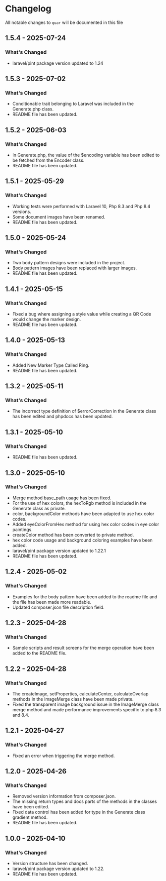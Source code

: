 # Changelog

All notable changes to `quar` will be documented in this file

## 1.5.4 - 2025-07-24

### What's Changed

* laravel/pint package version updated to 1.24

## 1.5.3 - 2025-07-02

### What's Changed

* Conditionable trait belonging to Laravel was included in the Generate.php class.
* README file has been updated.

## 1.5.2 - 2025-06-03

### What's Changed

* In Generate.php, the value of the $encoding variable has been edited to be fetched from the Encoder class.
* README file has been updated.

## 1.5.1 - 2025-05-29

### What's Changed

* Working tests were performed with Laravel 10, Php 8.3 and Php 8.4 versions.
* Some document images have been renamed.
* README file has been updated.

## 1.5.0 - 2025-05-24

### What's Changed

* Two body pattern designs were included in the project.
* Body pattern images have been replaced with larger images.
* README file has been updated.

## 1.4.1 - 2025-05-15

### What's Changed

* Fixed a bug where assigning a style value while creating a QR Code would change the marker design.
* README file has been updated.

## 1.4.0 - 2025-05-13

### What's Changed

* Added New Marker Type Called Ring.
* README file has been updated.

## 1.3.2 - 2025-05-11

### What's Changed

* The incorrect type definition of $errorCorrection in the Generate class has been edited and phpdocs has been updated.

## 1.3.1 - 2025-05-10

### What's Changed

* README file has been updated.

## 1.3.0 - 2025-05-10

### What's Changed

* Merge method base_path usage has been fixed.
* For the use of hex colors, the hexToRgb method is included in the Generate class as private.
* color, backgroundColor methods have been adapted to use hex color codes.
* Added eyeColorFromHex method for using hex color codes in eye color paintings.
* createColor method has been converted to private method.
* hex color code usage and background coloring examples have been added.
* laravel/pint package version updated to 1.22.1
* README file has been updated.

## 1.2.4 - 2025-05-02

### What's Changed
* Examples for the body pattern have been added to the readme file and the file has been made more readable.
* Updated composer.json file description field.

## 1.2.3 - 2025-04-28

### What's Changed
* Sample scripts and result screens for the merge operation have been added to the README file.

## 1.2.2 - 2025-04-28

### What's Changed

* The createImage, setProperties, calculateCenter, calculateOverlap methods in the ImageMerge class have been made private.
* Fixed the transparent image background issue in the ImageMerge class merge method and made performance improvements specific to php 8.3 and 8.4.


## 1.2.1 - 2025-04-27

### What's Changed

* Fixed an error when triggering the merge method.

## 1.2.0 - 2025-04-26

### What's Changed

* Removed version information from composer.json.
* The missing return types and docs parts of the methods in the classes have been edited.
* Fixed data control has been added for type in the Generate class gradient method.
* README file has been updated.

## 1.0.0 - 2025-04-10

### What's Changed

* Version structure has been changed.
* laravel/pint package version updated to 1.22.
* README file has been updated.